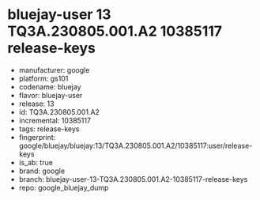 # bluejay-user 13 TQ3A.230805.001.A2 10385117 release-keys
- manufacturer: google
- platform: gs101
- codename: bluejay
- flavor: bluejay-user
- release: 13
- id: TQ3A.230805.001.A2
- incremental: 10385117
- tags: release-keys
- fingerprint: google/bluejay/bluejay:13/TQ3A.230805.001.A2/10385117:user/release-keys
- is_ab: true
- brand: google
- branch: bluejay-user-13-TQ3A.230805.001.A2-10385117-release-keys
- repo: google_bluejay_dump
